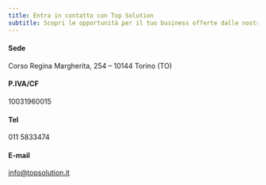 ```yaml
---
title: Entra in contatto con Top Solution
subtitle: Scopri le opportunità per il tuo business offerte dalle nostre soluzioni
---
```


#### Sede

Corso Regina Margherita, 254 – 10144 Torino (TO)

#### P.IVA/CF

10031960015

#### Tel

011 5833474

#### E-mail

[info@topsolution.it](mailto:info@topsolution.it)
